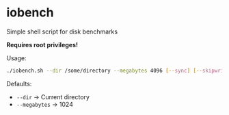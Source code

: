 # iobench
Simple shell script for disk benchmarks

**Requires root privileges!**

Usage:

```sh
./iobench.sh --dir /some/directory --megabytes 4096 [--sync] [--skipwrite] [--skipread]
```

Defaults:

- `--dir` -> Current directory
- `--megabytes` -> 1024
